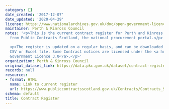 ```yaml
---
category: []
date_created: '2017-12-07'
date_updated: '2020-04-29'
license: https://www.nationalarchives.gov.uk/doc/open-government-licence/version/3/
maintainer: Perth & Kinross Council
notes: '<p>This is the current contract register for Perth and Kinross Council, pulled
  from Public Contracts Scotland, the national procurement portal.</p>

  <p>The register is updated on a regular basis, and can be downloaded as either a
  CSV or Excel file. Some Contract notices are licensed under the <a href="" title="http://www.nationalarchives.gov.uk/doc/open-government-licence/">Open
  Government Licence 3.0</a>.</p>'
organization: Perth & Kinross Council
original_dataset_link: https://data.pkc.gov.uk/dataset/contract-register
records: null
resources:
- format: HTML
  name: Link to current register
  url: https://www.publiccontractsscotland.gov.uk/Contracts/Contracts_Search.aspx?AuthID=AA00372
schema: default
title: Contract Register
---
```

